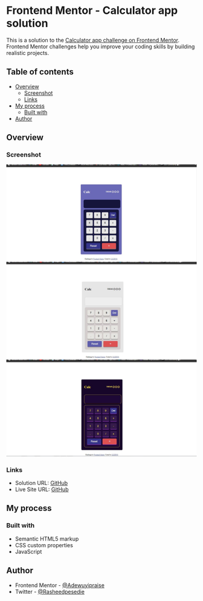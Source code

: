# Frontend Mentor - Calculator app solution

This is a solution to the [Calculator app challenge on Frontend Mentor](https://www.frontendmentor.io/challenges/calculator-app-9lteq5N29). Frontend Mentor challenges help you improve your coding skills by building realistic projects. 

## Table of contents

- [Overview](#overview)
  - [Screenshot](#screenshot)
  - [Links](#links)
- [My process](#my-process)
  - [Built with](#built-with)
- [Author](#author)

## Overview

### Screenshot

![](screenshot.jpg)
![](screenshot1.jpg)
![](screenshot2.jpg)



### Links

- Solution URL: [GitHub](https://github.com/Adewuyipraise/CalculatorApplication)
- Live Site URL: [GitHub](https://adewuyipraise.github.io/CalculatorApplication/)

## My process

### Built with

- Semantic HTML5 markup
- CSS custom properties
- JavaScript


## Author

- Frontend Mentor - [@Adewuyipraise](https://www.frontendmentor.io/profile/Adewuyipraise)
- Twitter - [@Rasheedpesedie](https://www.twitter.com/Rasheedpesedie)